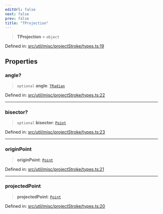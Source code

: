 ```yaml
---
editUrl: false
next: false
prev: false
title: "TProjection"
---
```


> **TProjection** = `object`

Defined in: [src/util/misc/projectStroke/types.ts:19](https://github.com/fabricjs/fabric.js/blob/9a792f4b7b8031f02ec7ea4ce8c99f810e45cfec/src/util/misc/projectStroke/types.ts#L19)

## Properties

### angle?

> `optional` **angle**: [`TRadian`](/api/type-aliases/tradian/)

Defined in: [src/util/misc/projectStroke/types.ts:22](https://github.com/fabricjs/fabric.js/blob/9a792f4b7b8031f02ec7ea4ce8c99f810e45cfec/src/util/misc/projectStroke/types.ts#L22)

***

### bisector?

> `optional` **bisector**: [`Point`](/api/classes/point/)

Defined in: [src/util/misc/projectStroke/types.ts:23](https://github.com/fabricjs/fabric.js/blob/9a792f4b7b8031f02ec7ea4ce8c99f810e45cfec/src/util/misc/projectStroke/types.ts#L23)

***

### originPoint

> **originPoint**: [`Point`](/api/classes/point/)

Defined in: [src/util/misc/projectStroke/types.ts:21](https://github.com/fabricjs/fabric.js/blob/9a792f4b7b8031f02ec7ea4ce8c99f810e45cfec/src/util/misc/projectStroke/types.ts#L21)

***

### projectedPoint

> **projectedPoint**: [`Point`](/api/classes/point/)

Defined in: [src/util/misc/projectStroke/types.ts:20](https://github.com/fabricjs/fabric.js/blob/9a792f4b7b8031f02ec7ea4ce8c99f810e45cfec/src/util/misc/projectStroke/types.ts#L20)
